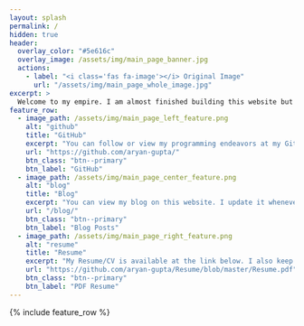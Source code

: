 ```yaml
---
layout: splash
permalink: /
hidden: true
header:
  overlay_color: "#5e616c"
  overlay_image: /assets/img/main_page_banner.jpg
  actions:
    - label: "<i class='fas fa-image'></i> Original Image"
      url: "/assets/img/main_page_whole_image.jpg"
excerpt: >
  Welcome to my empire. I am almost finished building this website but you may still see incompleat sections, incorrekt information, and bad for<span style="font-family:monospace">matt</span>ing.<br>
feature_row:
  - image_path: /assets/img/main_page_left_feature.png
    alt: "github"
    title: "GitHub"
    excerpt: "You can follow or view my programming endeavors at my GitHub linked below. This website is also hosted by Github!"
    url: "https://github.com/aryan-gupta/"
    btn_class: "btn--primary"
    btn_label: "GitHub"
  - image_path: /assets/img/main_page_center_feature.png
    alt: "blog"
    title: "Blog"
    excerpt: "You can view my blog on this website. I update it whenever I have a musing that I want to share with the world"
    url: "/blog/"
    btn_class: "btn--primary"
    btn_label: "Blog Posts"
  - image_path: /assets/img/main_page_right_feature.png
    alt: "resume"
    title: "Resume"
    excerpt: "My Resume/CV is available at the link below. I also keep a version-tracked repository on my GitHub page."
    url: "https://github.com/aryan-gupta/Resume/blob/master/Resume.pdf"
    btn_class: "btn--primary"
    btn_label: "PDF Resume"      
---
```


{% include feature_row %}
